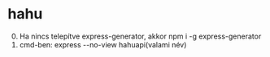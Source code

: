 # hahu
0. Ha nincs telepítve express-generator, akkor npm i -g express-generator
1. cmd-ben: express --no-view hahuapi(valami név)
